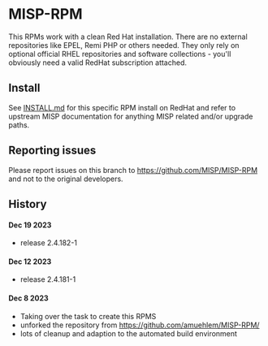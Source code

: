 # MISP-RPM

This RPMs work with a clean Red Hat installation. There are no external repositories like EPEL, Remi PHP or others needed. They only rely on optional official RHEL repositories and software collections - you'll obviously need a valid RedHat subscription attached.

## Install

See [INSTALL.md](INSTALL.md) for this specific RPM install on RedHat and refer
to upstream MISP documentation for anything MISP related and/or upgrade paths.

## Reporting issues

Please report issues on this branch to https://github.com/MISP/MISP-RPM and not
to the original developers.

## History
#### Dec 19 2023
- release 2.4.182-1

#### Dec 12 2023
- release 2.4.181-1

#### Dec 8 2023
- Taking over the task to create this RPMS
- unforked the repository from https://github.com/amuehlem/MISP-RPM/
- lots of cleanup and adaption to the automated build environment
